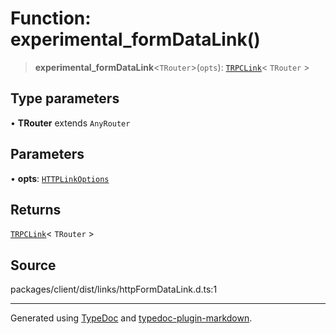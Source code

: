 # Function: experimental\_formDataLink()

> **experimental\_formDataLink**\<`TRouter`\>(`opts`): [`TRPCLink`](../type-aliases/TRPCLink.md)\< `TRouter` \>

## Type parameters

• **TRouter** extends `AnyRouter`

## Parameters

• **opts**: [`HTTPLinkOptions`](../interfaces/HTTPLinkOptions.md)

## Returns

[`TRPCLink`](../type-aliases/TRPCLink.md)\< `TRouter` \>

## Source

packages/client/dist/links/httpFormDataLink.d.ts:1

***

Generated using [TypeDoc](https://typedoc.org) and [typedoc-plugin-markdown](https://typedoc-plugin-markdown.org).
